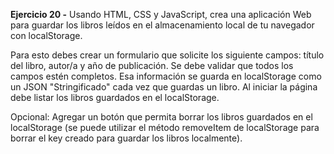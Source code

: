 **Ejercicio 20 -** Usando HTML, CSS y JavaScript, crea una aplicación Web para guardar los libros leídos en el almacenamiento local de tu navegador con localStorage.   

Para esto debes crear un formulario que solicite los siguiente campos: título del libro, autor/a y año de publicación. Se debe validar que todos los campos estén completos. Esa información se guarda en localStorage como un JSON "Stringificado" cada vez que guardas un libro. Al iniciar la página debe listar los libros guardados en el localStorage.     

Opcional: Agregar un botón que permita borrar los libros guardados en el localStorage (se puede utilizar el método removeItem de localStorage para borrar el key creado para guardar los libros localmente).